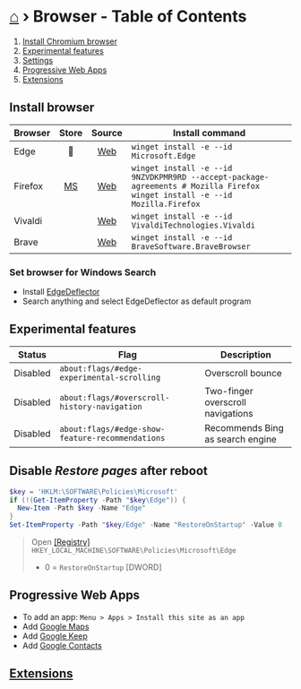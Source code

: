 # [⌂](../README.md) › Browser - Table of Contents

1. [Install Chromium browser](#install-chromium-browser)
1. [Experimental features](#experimental-features)
1. [Settings](settings.md)
1. [Progressive Web Apps](#progressive-web-apps)
1. [Extensions](extensions.md)

## Install browser

Browser | Store | Source | Install command
--- | :---: | :---: | ---
Edge | 🔗 | [Web](https://www.microsoft.com/de-de/edge#evergreen) | `winget install -e --id Microsoft.Edge`
Firefox | [MS](https://www.microsoft.com/store/productId/9NZVDKPMR9RD) | [Web](https://www.mozilla.org/en-US/firefox/download/thanks/) | `winget install -e --id 9NZVDKPMR9RD --accept-package-agreements # Mozilla Firefox` <br> `winget install -e --id Mozilla.Firefox`
Vivaldi || [Web](https://vivaldi.com/de/) | `winget install -e --id VivaldiTechnologies.Vivaldi`
Brave || [Web](https://brave.com/de/) | `winget install -e --id BraveSoftware.BraveBrowser`

### Set browser for Windows Search
- Install [EdgeDeflector](https://github.com/da2x/EdgeDeflector/releases)
- Search anything and select EdgeDeflector as default program


## Experimental features

Status | Flag | Description
--- | --- | ---
Disabled | `about:flags/#edge-experimental-scrolling` | Overscroll bounce
Disabled | `about:flags/#overscroll-history-navigation` | Two-finger overscroll navigations
Disabled | `about:flags/#edge-show-feature-recommendations` | Recommends Bing as search engine


## Disable *Restore pages* after reboot

```powershell
$key = 'HKLM:\SOFTWARE\Policies\Microsoft'
if (!(Get-ItemProperty -Path "$key\Edge")) {
  New-Item -Path $key -Name "Edge"
}
Set-ItemProperty -Path "$key/Edge" -Name "RestoreOnStartup" -Value 0
```

> Open [[Registry]](how-to-dos.md#--Edit-registry) `HKEY_LOCAL_MACHINE\SOFTWARE\Policies\Microsoft\Edge`
> - 0 = `RestoreOnStartup` [DWORD]



## Progressive Web Apps
- To add an app: `Menu > Apps > Install this site as an app`
- Add [Google Maps](https://www.google.com/maps)
- Add [Google Keep](https://keep.google.com/)
- Add [Google Contacts](https://contacts.google.com/)

## [Extensions](extensions.md)